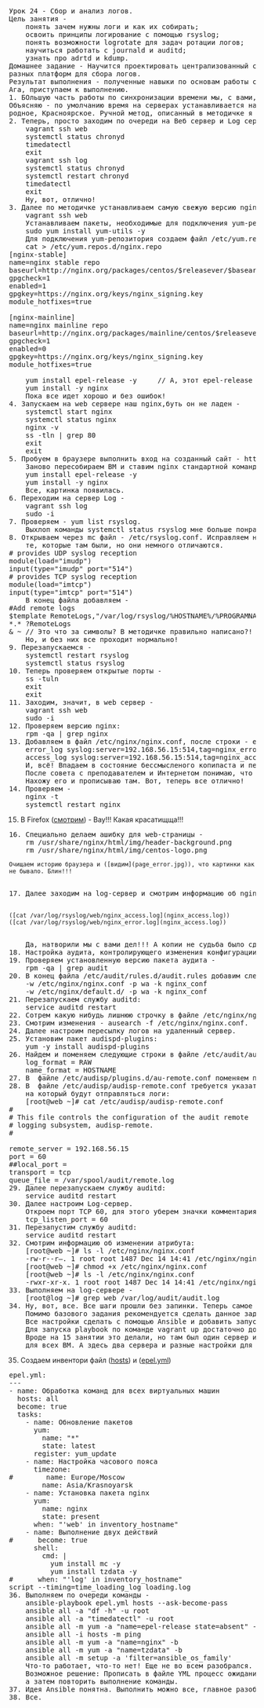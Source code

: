 <pre>
Урок 24 - Сбор и анализ логов.
Цель занятия -
	понять зачем нужны логи и как их собирать;
	освоить принципы логирование с помощью rsyslog;
	понять возможности logrotate для задач ротации логов;
	научиться работать с journald и auditd;
	узнать про adrtd и kdump.
Домашнее задание - Научится проектировать централизованный сбор логов. Рассмотреть особенности 
разных платформ для сбора логов.
Результат выполнения - полученные навыки по основам работы с rsyslog, logrotate, journald, auditd, abrtd и kdump.
Ага, приступаем к выполнению.
1. БОльшую часть работы по синхронизации времени мы, с вами, выполняем в Vagrantfile.
Объясняю - по умолчанию время на серверах устанавливается на UTC+0, а, нам надо, что бы было наше,
родное, Красноярское. Ручной метод, описанный в методичке я проверял - тоже работает.
2. Теперь, просто заходим по очереди на Веб сервер и Log сервер и проверяем время - одинаковое, Красноярское.
	vagrant ssh web
	systemctl status chronyd
	timedatectl
	exit
	vagrant ssh log
	systemctl status chronyd
	systemctl restart chronyd
	timedatectl
	exit
	Ну, вот, отлично!
3. Далее по методичке устанавливаем самую свежую версию nginx на виртуальной машине web -
	vagrant ssh web
	Устанавливаем пакеты, необходимые для подключения yum-репозитория:
	sudo yum install yum-utils -y
	Для подключения yum-репозитория создаем файл /etc/yum.repos.d/nginx.repo для скачивания самой свежей версии -
	cat > /etc/yum.repos.d/nginx.repo
[nginx-stable]
name=nginx stable repo
baseurl=http://nginx.org/packages/centos/$releasever/$basearch/
gpgcheck=1
enabled=1
gpgkey=https://nginx.org/keys/nginx_signing.key
module_hotfixes=true

[nginx-mainline]
name=nginx mainline repo
baseurl=http://nginx.org/packages/mainline/centos/$releasever/$basearch/
gpgcheck=1
enabled=0
gpgkey=https://nginx.org/keys/nginx_signing.key
module_hotfixes=true

	yum install epel-release -y		// А, этот epel-release не ставится, что-ли, по дефолту?
	yum install -y nginx
	Пока все идет хорошо и без ошибок!
4. Запускаем на web сервере наш nginx,буть он не ладен - 
	systemctl start nginx
	systemctl status nginx
	nginx -v
	ss -tln | grep 80
	exit
	exit
5. Пробуем в браузере выполнить вход на созданный сайт - http://192.168.56.10. Да, работает, но без картинок!!!
	Заново пересобираем ВМ и ставим nginx стандартной командой - 
	yum install epel-release -y
	yum install -y nginx
	Все, картинка появилась.
6. Переходим на сервер Log - 
	vagrant ssh log
	sudo -i
7. Проверяем - yum list rsyslog.
	Выхлоп команды systemctl status rsyslog мне больше понравился.
8. Открываем через mc файл - /etc/rsyslog.conf. Исправляем нужные строки. Хотя, можно было раскомментировать
	те, которые там были, но они немного отличаются.
# provides UDP syslog reception
module(load="imudp")
input(type="imudp" port="514")
# provides TCP syslog reception
module(load="imtcp")
input(type="imtcp" port="514")
	В конец файла добавляем -
#Add remote logs
$template RemoteLogs,"/var/log/rsyslog/%HOSTNAME%/%PROGRAMNAME%.log"
*.* ?RemoteLogs
& ~ // Это что за символы? В методичке правильно написано?! Хотя nginx -t не выдал никаких ошибок.
	Но, и без них все проходит нормально!
9. Перезапускаемся - 
	systemctl restart rsyslog
	systemctl status rsyslog
10. Теперь проверяем открытые порты - 
	ss -tuln
	exit
	exit
11. Заходим, значит, в web сервер -
	vagrant ssh web
	sudo -i
12. Проверяем версию nginx: 
	rpm -qa | grep nginx
13. Добавляем в файл /etc/nginx/nginx.conf, после строки - error_log /var/log/nginx/error.log;
	error_log syslog:server=192.168.56.15:514,tag=nginx_error;
	access_log syslog:server=192.168.56.15:514,tag=nginx_access,severity=info combined;
	И, всё! Впадаем в состояние бессмысленого копипаста и переписывания директивы access_log в течении двух дней.
	После совета с преподавателем и Интернетом понимаю, что она (в смысле - директива) применяется в контексте hhtp.
	Нахожу его и прописываю там. Вот, теперь все отлично!
14. Проверяем - 
	nginx -t
	systemctl restart nginx
</pre>

15. В Firefox ([смотрим](page.jpg)) - Вау!!! Какая красатищща!!!

<pre>
16. Специально делаем ашибку для web-страницы - 
	rm /usr/share/nginx/html/img/header-background.png
	rm /usr/share/nginx/html/img/centos-logo.png
</pre>

	Очищаем историю браузера и ([видим](page_error.jpg)), что картинки как не бывало. Блин!!!  

<pre>

17. Далее заходим на log-сервер и смотрим информацию об nginx:  

</pre>
	([cat /var/log/rsyslog/web/nginx_access.log](nginx_access.log))  
	([cat /var/log/rsyslog/web/nginx_error.log](nginx_access.log))  
<pre>

	Да, натворили мы с вами дел!!! А копии не судьба было сделать? Как теперь восстанавливать?
18. Настройка аудита, контролирующего изменения конфигурации nginx.
19. Проверяем установленную версию пакета аудита -
	rpm -qa | grep audit
20. В конец файла /etc/audit/rules.d/audit.rules добавим следующие строки:
	-w /etc/nginx/nginx.conf -р wa -k nginx_conf
	-w /etc/nginx/default.d/ -p wa -k nginx_conf
21. Перезапускаем службу auditd:
	service auditd restart
22. Сотрем какую нибудь лишнюю строчку в файле /etc/nginx/nginx.conf.
23. Смотрим изменения - ausearch -f /etc/nginx/nginx.conf.
24. Далее настроим пересылку логов на удаленный сервер.
25. Установим пакет audispd-plugins:
	yum -y install audispd-plugins
26. Найдем и поменяем следующие строки в файле /etc/audit/auditd.conf:
	log_format = RAW
	name_format = HOSTNAME
27. В  файле /etc/audisp/plugins.d/au-remote.conf поменяем параметр active на yes.
28. В  файле /etc/audisp/audisp-remote.conf требуется указать адрес сервера и порт, 
	на который будут отправляться логи:
	[root@web ~]# cat /etc/audisp/audisp-remote.conf
#                                                                                                                                                                            
# This file controls the configuration of the audit remote                                                                                                                   
# logging subsystem, audisp-remote.                                                                                                                                          
#                                                                                                                                                                            
                                                                                                                                                                             
remote_server = 192.168.56.15
port = 60
##local_port =                                                                                                                                                               
transport = tcp
queue_file = /var/spool/audit/remote.log
29. Далее перезапускаем службу auditd:
	service auditd restart
30. Далее настроим Log-сервер.
	Откроем порт TCP 60, для этого уберем значки комментария в файле /etc/audit/auditd.conf:
	tcp_listen_port = 60
31. Перезапустим службу auditd:
	service auditd restart
32. Смотрим информацию об изменении атрибута:
	[root@web ~]# ls -l /etc/nginx/nginx.conf
	-rw-r--r—. 1 root root 1487 Dec 14 14:41 /etc/nginx/nginx.conf
	[root@web ~]# chmod +x /etc/nginx/nginx.conf
	[root@web ~]# ls -l /etc/nginx/nginx.conf
	-rwxr-xr-x. 1 root root 1487 Dec 14 14:41 /etc/nginx/nginx.conf - цвет названия поменялся на зеленый!!!
33. Выполняем на log-сервере -
	[root@log ~]# grep web /var/log/audit/audit.log
34. Ну, вот, все. Все шаги прошли без запинки. Теперь самое интересное. 
	Помимо базового задания рекомендуется сделать данное задание следующим образом:
	Все настройки сделать с помощью Ansible и добавить запуск Ansible playbook из Vagrantfile.
	Для запуска playbook по команде vagrant up достаточно добавить следующую конструкцию в раздел Boxes.
	Вроде на 15 занятии это делали, но там был один сервер и все операции выполнить одинаково
	для всех ВМ. А здесь два сервера и разные настройки для каждого!!!
</pre>
35. Создаем инвентори файл ([hosts](hosts)) и ([epel.yml](epel.yml))
<pre>
epel.yml:
---
- name: Обработка команд для всех виртуальных машин
  hosts: all
  become: true
  tasks:
    - name: Обновление пакетов
      yum:
        name: "*"
        state: latest
      register: yum_update
    - name: Настройка часового пояса
      timezone:
#        name: Europe/Moscow
        name: Asia/Krasnoyarsk
    - name: Установка пакета nginx
      yum:
        name: nginx
        state: present
      when: "'web' in inventory_hostname"
    - name: Выполнение двух действий
#      become: true
      shell:
        cmd: |
          yum install mc -y
          yum install tzdata -y
#      when: "'log' in inventory_hostname"
script --timing=time_loading_log loading.log
36. Выполняем по очереди команды -
	ansible-playbook epel.yml hosts --ask-become-pass
	ansible all -a "df -h" -u root
	ansible all -a "timedatectl" -u root
	ansible all -m yum -a "name=epel-release state=absent" -b
	ansible all -i hosts -m ping
	ansible all -m yum -a "name=nginx" -b
	ansible all -m yum -a "name=tzdata" -b
	ansible all -m setup -a 'filter=ansible_os_family'
	Что-то работает, что-то нет! Еще не во всем разобрался.
	Возможное решение: Прописать в файле YML процесс ожидания, пока другой процесс завершит свою работу с файлом блокировки,
	а затем повторить выполнение команды.
37. Идея Ansible понятна. Выполнить можно все, главное разобраться тщательнее!!!
38. Все.
</pre>
